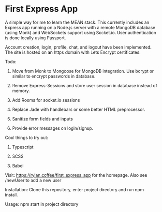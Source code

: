 # First Express App

A simple way for me to learn the MEAN stack. This currently includes an Express app running on a Node.js server with a remote MongoDB database (using Monk) and WebSockets support using Socket.io. User authentication is done locally using Passport. 

Account creation, login, profile, chat, and logout have been implemented. The site is hosted on an https domain with Lets Encrypt certificates. 

Todo: 

1. Move from Monk to Mongoose for MongoDB integration. Use bcrypt or similar to encrypt passwords in database.

2. Remove Express-Sessions and store user session in database instead of memory.

3. Add Rooms for socket.io sessions

4. Replace Jade with handlebars or some better HTML preprocessor. 

5. Sanitize form fields and inputs

6. Provide error messages on login/signup.

Cool things to try out: 

1. Typescript

2. SCSS

2. Babel

Visit: https://rylan.coffee/first_express_app for the homepage. Also see /newUser to add a new user

Installation: Clone this repository, enter project directory and run npm install. 

Usage: npm start in project directory



